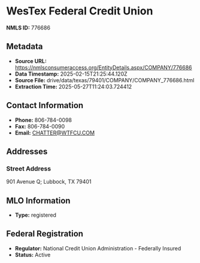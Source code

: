 # WesTex Federal Credit Union

**NMLS ID:** 776686

## Metadata
- **Source URL:** https://nmlsconsumeraccess.org/EntityDetails.aspx/COMPANY/776686
- **Data Timestamp:** 2025-02-15T21:25:44.120Z
- **Source File:** drive/data/texas/79401/COMPANY/COMPANY_776686.html
- **Extraction Time:** 2025-05-27T11:24:03.724412

## Contact Information
- **Phone:** 806-784-0098
- **Fax:** 806-784-0090
- **Email:** CHATTER@WTFCU.COM

## Addresses
### Street Address
901 Avenue Q; Lubbock, TX 79401

## MLO Information
- **Type:** registered

## Federal Registration
- **Regulator:** National Credit Union Administration - Federally Insured
- **Status:** Active
